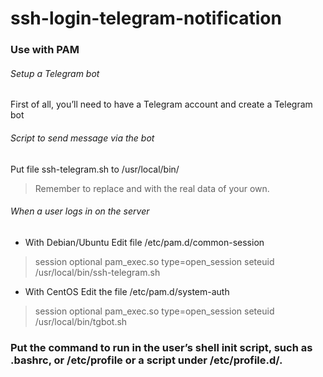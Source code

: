 # ssh-login-telegram-notification
### Use with PAM
###### Setup a Telegram bot
First of all, you’ll need to have a Telegram account and create a Telegram bot
###### Script to send message via the bot
Put file ssh-telegram.sh to /usr/local/bin/
> Remember to replace <your bot token> and <your chat ID> with the real data of your own.
###### When a user logs in on the server
* With Debian/Ubuntu
Edit file /etc/pam.d/common-session
> session optional pam_exec.so type=open_session seteuid /usr/local/bin/ssh-telegram.sh
* With CentOS
Edit the file /etc/pam.d/system-auth
> session optional pam_exec.so type=open_session seteuid /usr/local/bin/tgbot.sh

### Put the command to run in the user’s shell init script, such as .bashrc, or /etc/profile or a script under /etc/profile.d/.
